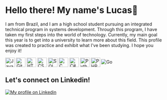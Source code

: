 
# Hello there! My name's Lucas👋

I am from Brazil, and I am a high school student pursuing an integrated technical program in systems development. Through this program, I have taken my first steps into the world of technology. Currently, my main goal this year is to get into a university to learn more about this field. This profile was created to practice and exhibit what I've been studying. I hope you enjoy it!

<div style="display: inline_block">
    <img align="center" alt="JavaScript" title="JavaScript" width="30px" src="https://cdn.jsdelivr.net/gh/devicons/devicon@latest/icons/javascript/javascript-original.svg"/>
    <img align="center" alt="Git" title="Git" width="30px" src="https://cdn.jsdelivr.net/gh/devicons/devicon@latest/icons/git/git-original.svg"/>
    <img align="center" alt="HTML" title="HTML" width="30px" src="https://cdn.jsdelivr.net/gh/devicons/devicon@latest/icons/html5/html5-original.svg"/>
    <img align="center" alt="CSS" title="CSS" width="30px" src="https://cdn.jsdelivr.net/gh/devicons/devicon@latest/icons/css3/css3-original.svg"/>
    <img align="center" alt="SQL" title="SQL" width="30px" src="https://cdn.jsdelivr.net/gh/devicons/devicon@latest/icons/azuresqldatabase/azuresqldatabase-original.svg"/>
    <img align="center" alt="C" title="C" width="30px" src="https://cdn.jsdelivr.net/gh/devicons/devicon@latest/icons/c/c-original.svg"/>
    <img align="center" alt="C#" title="C#" width="30px" src="https://cdn.jsdelivr.net/gh/devicons/devicon@latest/icons/csharp/csharp-original.svg"/>
    <img align="center" alt="Python" title="Python" width="30px" src="https://cdn.jsdelivr.net/gh/devicons/devicon@latest/icons/python/python-original.svg"/>
    <img align="center" alt="PHP" title="PHP" width="30px" src="https://cdn.jsdelivr.net/gh/devicons/devicon@latest/icons/php/php-original.svg"/>
    <img algin="center" alt="Go" title="Go" src="https://cdn.jsdelivr.net/gh/devicons/devicon@latest/icons/go/go-original-wordmark.svg" />
</div>

     
          

## Let's connect on Linkedin!

 [![My profile on Linkedin](https://img.shields.io/badge/LinkedIn-0077B5?style=for-the-badge&logo=linkedin&logoColor=white)](https://www.linkedin.com/in/lucas-soares-varj%C3%A3o-31a310313/)

          
